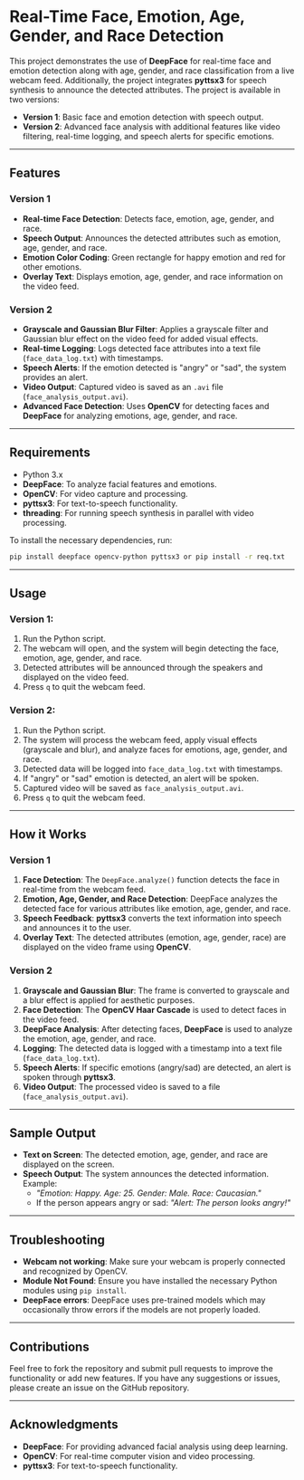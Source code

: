
# Real-Time Face, Emotion, Age, Gender, and Race Detection

This project demonstrates the use of **DeepFace** for real-time face and emotion detection along with age, gender, and race classification from a live webcam feed. Additionally, the project integrates **pyttsx3** for speech synthesis to announce the detected attributes. The project is available in two versions:

- **Version 1**: Basic face and emotion detection with speech output.
- **Version 2**: Advanced face analysis with additional features like video filtering, real-time logging, and speech alerts for specific emotions.

---

## Features

### Version 1
- **Real-time Face Detection**: Detects face, emotion, age, gender, and race.
- **Speech Output**: Announces the detected attributes such as emotion, age, gender, and race.
- **Emotion Color Coding**: Green rectangle for happy emotion and red for other emotions.
- **Overlay Text**: Displays emotion, age, gender, and race information on the video feed.

### Version 2
- **Grayscale and Gaussian Blur Filter**: Applies a grayscale filter and Gaussian blur effect on the video feed for added visual effects.
- **Real-time Logging**: Logs detected face attributes into a text file (`face_data_log.txt`) with timestamps.
- **Speech Alerts**: If the emotion detected is "angry" or "sad", the system provides an alert.
- **Video Output**: Captured video is saved as an `.avi` file (`face_analysis_output.avi`).
- **Advanced Face Detection**: Uses **OpenCV** for detecting faces and **DeepFace** for analyzing emotions, age, gender, and race.

---

## Requirements

- Python 3.x
- **DeepFace**: To analyze facial features and emotions.
- **OpenCV**: For video capture and processing.
- **pyttsx3**: For text-to-speech functionality.
- **threading**: For running speech synthesis in parallel with video processing.

To install the necessary dependencies, run:

```bash
pip install deepface opencv-python pyttsx3 or pip install -r req.txt
```

---

## Usage

### Version 1:
1. Run the Python script.
2. The webcam will open, and the system will begin detecting the face, emotion, age, gender, and race.
3. Detected attributes will be announced through the speakers and displayed on the video feed.
4. Press `q` to quit the webcam feed.

### Version 2:
1. Run the Python script.
2. The system will process the webcam feed, apply visual effects (grayscale and blur), and analyze faces for emotions, age, gender, and race.
3. Detected data will be logged into `face_data_log.txt` with timestamps.
4. If "angry" or "sad" emotion is detected, an alert will be spoken.
5. Captured video will be saved as `face_analysis_output.avi`.
6. Press `q` to quit the webcam feed.

---

## How it Works

### Version 1
1. **Face Detection**: The `DeepFace.analyze()` function detects the face in real-time from the webcam feed.
2. **Emotion, Age, Gender, and Race Detection**: DeepFace analyzes the detected face for various attributes like emotion, age, gender, and race.
3. **Speech Feedback**: **pyttsx3** converts the text information into speech and announces it to the user.
4. **Overlay Text**: The detected attributes (emotion, age, gender, race) are displayed on the video frame using **OpenCV**.

### Version 2
1. **Grayscale and Gaussian Blur**: The frame is converted to grayscale and a blur effect is applied for aesthetic purposes.
2. **Face Detection**: The **OpenCV Haar Cascade** is used to detect faces in the video feed.
3. **DeepFace Analysis**: After detecting faces, **DeepFace** is used to analyze the emotion, age, gender, and race.
4. **Logging**: The detected data is logged with a timestamp into a text file (`face_data_log.txt`).
5. **Speech Alerts**: If specific emotions (angry/sad) are detected, an alert is spoken through **pyttsx3**.
6. **Video Output**: The processed video is saved to a file (`face_analysis_output.avi`).

---

## Sample Output

- **Text on Screen**: The detected emotion, age, gender, and race are displayed on the screen.
- **Speech Output**: The system announces the detected information. Example: 
  - *"Emotion: Happy. Age: 25. Gender: Male. Race: Caucasian."*
  - If the person appears angry or sad: *"Alert: The person looks angry!"*
  
---

## Troubleshooting

- **Webcam not working**: Make sure your webcam is properly connected and recognized by OpenCV.
- **Module Not Found**: Ensure you have installed the necessary Python modules using `pip install`.
- **DeepFace errors**: DeepFace uses pre-trained models which may occasionally throw errors if the models are not properly loaded.


---

## Contributions

Feel free to fork the repository and submit pull requests to improve the functionality or add new features. If you have any suggestions or issues, please create an issue on the GitHub repository.

---

## Acknowledgments

- **DeepFace**: For providing advanced facial analysis using deep learning.
- **OpenCV**: For real-time computer vision and video processing.
- **pyttsx3**: For text-to-speech functionality.

